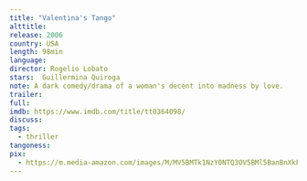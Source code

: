 ```yaml
---
title: "Valentina's Tango"
alttitle:
release: 2006
country: USA
length: 98min
language:
director: Rogelio Lobato
stars:  Guillermina Quiroga
note: A dark comedy/drama of a woman's decent into madness by love.
trailer:
full:
imdb: https://www.imdb.com/title/tt0364098/
discuss:
tags:
  - thriller
tangoness:
pix:
  - https://m.media-amazon.com/images/M/MV5BMTk1NzY0NTQ3OV5BMl5BanBnXkFtZTcwMjY0MTUwMg@@._V1_.jpg
---
```


